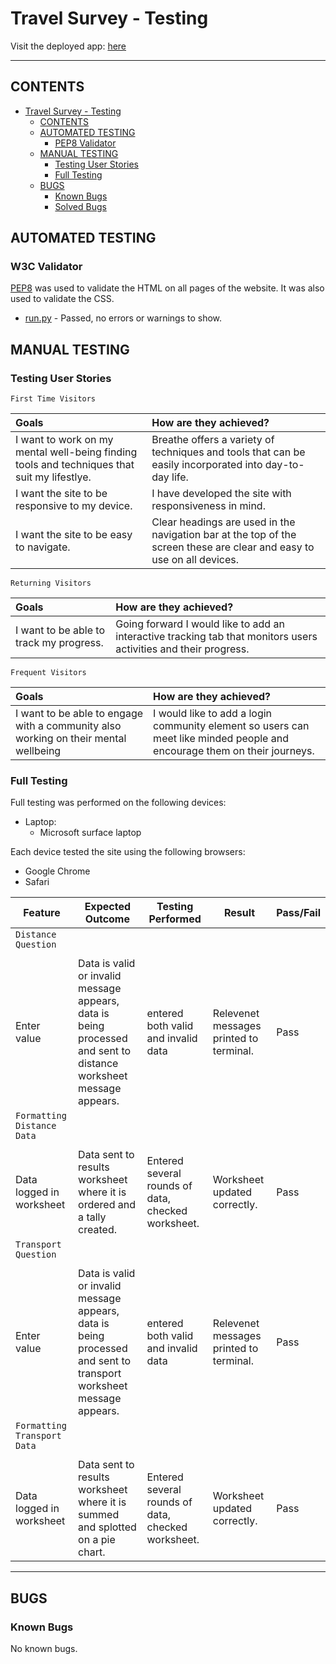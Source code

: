 # Travel Survey -  Testing

Visit the deployed app: [here](https://travel-survey-d72fc1637c7d.herokuapp.com/)

- - -

## CONTENTS

- [Travel Survey -  Testing](#travel-survey----testing)
  - [CONTENTS](#contents)
  - [AUTOMATED TESTING](#automated-testing)
    - [PEP8 Validator](#pep8-validator)
  - [MANUAL TESTING](#manual-testing)
    - [Testing User Stories](#testing-user-stories)
    - [Full Testing](#full-testing)
  - [BUGS](#bugs)
    - [Known Bugs](#known-bugs)
    - [Solved Bugs](#solved-bugs)

## AUTOMATED TESTING

### W3C Validator

[PEP8](https://validator.w3.org/) was used to validate the HTML on all pages of the website. It was also used to validate the CSS.

* [run.py](testing/w3/w3-index.png) - Passed, no errors or warnings to show.

## MANUAL TESTING

### Testing User Stories

`First Time Visitors`

| Goals | How are they achieved? |
| :--- | :--- |
| I want to work on my mental well-being finding tools and techniques that suit my lifestlye. | Breathe offers a variety of techniques and tools that can be easily incorporated into day-to-day life. |
| I want the site to be responsive to my device. | I have developed the site with responsiveness in mind. |
| I want the site to be easy to navigate. | Clear headings are used in the navigation bar at the top of the screen these are clear and easy to use on all devices.  |

`Returning Visitors`

|  Goals | How are they achieved? |
| :--- | :--- |
| I want to be able to track my progress. | Going forward I would like to add an interactive tracking tab that monitors users activities and their progress. |

`Frequent Visitors`

| Goals | How are they achieved? |
| :--- | :--- |
| I want to be able to engage with a community also working on their mental wellbeing | I would like to add a login community element so users can meet like minded people and encourage them on their journeys.

### Full Testing

Full testing was performed on the following devices:

* Laptop:
  * Microsoft surface laptop

Each device tested the site using the following browsers:

* Google Chrome
* Safari


| Feature | Expected Outcome | Testing Performed | Result | Pass/Fail |
| --- | --- | --- | --- | --- |
| `Distance Question` |
|  |  |  |  |  |
| Enter value | Data is valid or invalid message appears, data is being processed and sent to distance worksheet message appears.| entered both valid and invalid data | Relevenet messages printed to terminal. | Pass |
| `Formatting Distance Data` |
|  |  |  |  |  |
| Data logged in worksheet | Data sent to results worksheet where it is ordered and a tally created.| Entered several rounds of data, checked worksheet. | Worksheet updated correctly. | Pass |
| `Transport Question` |
|  |  |  |  |  |
| Enter value | Data is valid or invalid message appears, data is being processed and sent to transport worksheet message appears.| entered both valid and invalid data | Relevenet messages printed to terminal. | Pass |
| `Formatting Transport Data` |
|  |  |  |  |  |
| Data logged in worksheet | Data sent to results worksheet where it is summed and splotted on a pie chart.| Entered several rounds of data, checked worksheet. | Worksheet updated correctly. | Pass |

 - - -

## BUGS

### Known Bugs

No known bugs.